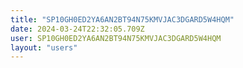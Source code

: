 ```yaml
---
title: "SP10GH0ED2YA6AN2BT94N75KMVJAC3DGARD5W4HQM"
date: 2024-03-24T22:32:05.709Z
user: SP10GH0ED2YA6AN2BT94N75KMVJAC3DGARD5W4HQM
layout: "users"
---
```

    